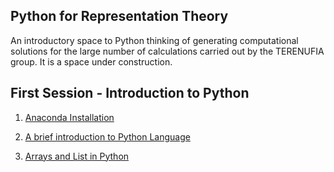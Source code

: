 ## Python for Representation Theory

An introductory space to Python thinking of generating computational solutions for the large number of calculations carried out by the TERENUFIA group. It is a space under construction.

## First Session - Introduction to Python

1. [Anaconda Installation](https://github.com/Izainea/Python-for-Representation-Theory/blob/main/Notebooks/Instalaci%C3%B3n%20y%20configuraci%C3%B3n%20inicial%20de%20Anaconda.ipynb)

2. [A brief introduction to Python Language ](https://github.com/Izainea/Python-for-Representation-Theory/blob/main/Notebooks/Introducci%C3%B3n%20al%20lenguaje%20Python.ipynb)

3. [Arrays and List in Python](https://github.com/Izainea/Python-for-Representation-Theory/blob/main/Notebooks/Listas%20y%20arreglos%20de%20Python.ipynb)
